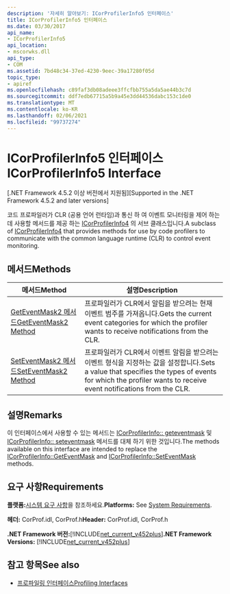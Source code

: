 ```yaml
---
description: '자세히 알아보기: ICorProfilerInfo5 인터페이스'
title: ICorProfilerInfo5 인터페이스
ms.date: 03/30/2017
api_name:
- ICorProfilerInfo5
api_location:
- mscorwks.dll
api_type:
- COM
ms.assetid: 7bd48c34-37ed-4230-9eec-39a17280f05d
topic_type:
- apiref
ms.openlocfilehash: c89faf3db08adeee3ffcfbb755a5da5ae44b3c7d
ms.sourcegitcommit: ddf7edb67715a5b9a45e3dd44536dabc153c1de0
ms.translationtype: MT
ms.contentlocale: ko-KR
ms.lasthandoff: 02/06/2021
ms.locfileid: "99737274"
---
```

# <a name="icorprofilerinfo5-interface"></a><span data-ttu-id="045ed-103">ICorProfilerInfo5 인터페이스</span><span class="sxs-lookup"><span data-stu-id="045ed-103">ICorProfilerInfo5 Interface</span></span>

<span data-ttu-id="045ed-104">[.NET Framework 4.5.2 이상 버전에서 지원됨]</span><span class="sxs-lookup"><span data-stu-id="045ed-104">[Supported in the .NET Framework 4.5.2 and later versions]</span></span>  
  
 <span data-ttu-id="045ed-105">코드 프로파일러가 CLR (공용 언어 런타임)과 통신 하 여 이벤트 모니터링을 제어 하는 데 사용할 메서드를 제공 하는 [ICorProfilerInfo4](icorprofilerinfo4-interface.md) 의 서브 클래스입니다.</span><span class="sxs-lookup"><span data-stu-id="045ed-105">A subclass of [ICorProfilerInfo4](icorprofilerinfo4-interface.md) that provides methods for use by code profilers to communicate with the common language runtime (CLR) to control event monitoring.</span></span>  
  
## <a name="methods"></a><span data-ttu-id="045ed-106">메서드</span><span class="sxs-lookup"><span data-stu-id="045ed-106">Methods</span></span>  
  
|<span data-ttu-id="045ed-107">메서드</span><span class="sxs-lookup"><span data-stu-id="045ed-107">Method</span></span>|<span data-ttu-id="045ed-108">설명</span><span class="sxs-lookup"><span data-stu-id="045ed-108">Description</span></span>|  
|------------|-----------------|  
|[<span data-ttu-id="045ed-109">GetEventMask2 메서드</span><span class="sxs-lookup"><span data-stu-id="045ed-109">GetEventMask2 Method</span></span>](icorprofilerinfo5-geteventmask2-method.md)|<span data-ttu-id="045ed-110">프로파일러가 CLR에서 알림을 받으려는 현재 이벤트 범주를 가져옵니다.</span><span class="sxs-lookup"><span data-stu-id="045ed-110">Gets the current event categories for which the profiler wants to receive notifications from the CLR.</span></span>|  
|[<span data-ttu-id="045ed-111">SetEventMask2 메서드</span><span class="sxs-lookup"><span data-stu-id="045ed-111">SetEventMask2 Method</span></span>](icorprofilerinfo5-seteventmask2-method.md)|<span data-ttu-id="045ed-112">프로파일러가 CLR에서 이벤트 알림을 받으려는 이벤트 형식을 지정하는 값을 설정합니다.</span><span class="sxs-lookup"><span data-stu-id="045ed-112">Sets a value that specifies the types of events for which the profiler wants to receive event notifications from the CLR.</span></span>|  
  
## <a name="remarks"></a><span data-ttu-id="045ed-113">설명</span><span class="sxs-lookup"><span data-stu-id="045ed-113">Remarks</span></span>  

 <span data-ttu-id="045ed-114">이 인터페이스에서 사용할 수 있는 메서드는 [ICorProfilerInfo:: geteventmask](icorprofilerinfo-geteventmask-method.md) 및 [ICorProfilerInfo:: seteventmask](icorprofilerinfo-seteventmask-method.md) 메서드를 대체 하기 위한 것입니다.</span><span class="sxs-lookup"><span data-stu-id="045ed-114">The methods available on this interface are intended to replace the [ICorProfilerInfo::GetEventMask](icorprofilerinfo-geteventmask-method.md) and [ICorProfilerInfo::SetEventMask](icorprofilerinfo-seteventmask-method.md) methods.</span></span>  
  
## <a name="requirements"></a><span data-ttu-id="045ed-115">요구 사항</span><span class="sxs-lookup"><span data-stu-id="045ed-115">Requirements</span></span>  

 <span data-ttu-id="045ed-116">**플랫폼:**[시스템 요구 사항](../../get-started/system-requirements.md)을 참조하세요.</span><span class="sxs-lookup"><span data-stu-id="045ed-116">**Platforms:** See [System Requirements](../../get-started/system-requirements.md).</span></span>  
  
 <span data-ttu-id="045ed-117">**헤더:** CorProf.idl, CorProf.h</span><span class="sxs-lookup"><span data-stu-id="045ed-117">**Header:** CorProf.idl, CorProf.h</span></span>  
  
 <span data-ttu-id="045ed-118">**.NET Framework 버전:**[!INCLUDE[net_current_v452plus](../../../../includes/net-current-v452plus-md.md)]</span><span class="sxs-lookup"><span data-stu-id="045ed-118">**.NET Framework Versions:** [!INCLUDE[net_current_v452plus](../../../../includes/net-current-v452plus-md.md)]</span></span>  
  
## <a name="see-also"></a><span data-ttu-id="045ed-119">참고 항목</span><span class="sxs-lookup"><span data-stu-id="045ed-119">See also</span></span>

- [<span data-ttu-id="045ed-120">프로파일링 인터페이스</span><span class="sxs-lookup"><span data-stu-id="045ed-120">Profiling Interfaces</span></span>](profiling-interfaces.md)
